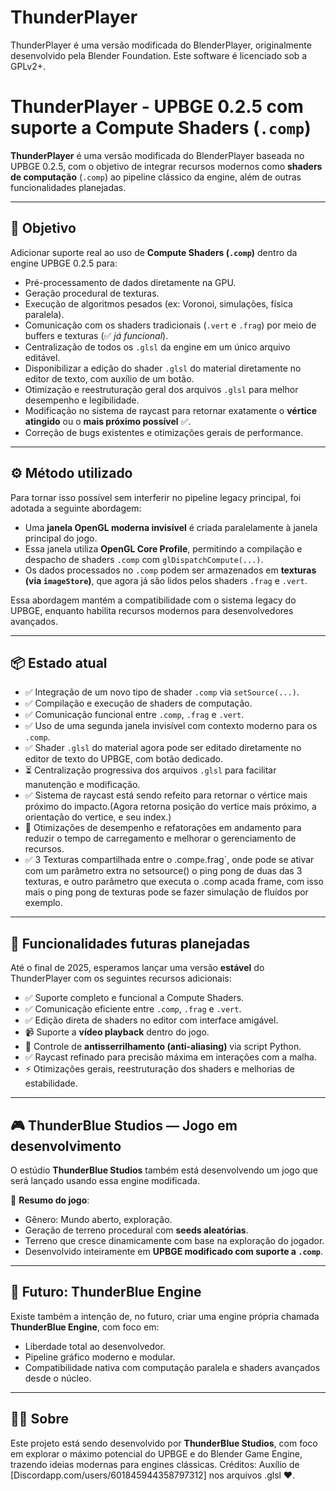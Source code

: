 # ThunderPlayer  
ThunderPlayer é uma versão modificada do BlenderPlayer, originalmente desenvolvido pela Blender Foundation. Este software é licenciado sob a GPLv2+.

# ThunderPlayer - UPBGE 0.2.5 com suporte a Compute Shaders (`.comp`)

**ThunderPlayer** é uma versão modificada do BlenderPlayer baseada no UPBGE 0.2.5, com o objetivo de integrar recursos modernos como **shaders de computação** (`.comp`) ao pipeline clássico da engine, além de outras funcionalidades planejadas.

---

## 🎯 Objetivo

Adicionar suporte real ao uso de **Compute Shaders (`.comp`)** dentro da engine UPBGE 0.2.5 para:

- Pré-processamento de dados diretamente na GPU.
- Geração procedural de texturas.
- Execução de algoritmos pesados (ex: Voronoi, simulações, física paralela).
- Comunicação com os shaders tradicionais (`.vert` e `.frag`) por meio de buffers e texturas (✅ *já funcional*).
- Centralização de todos os `.glsl` da engine em um único arquivo editável.
- Disponibilizar a edição do shader `.glsl` do material diretamente no editor de texto, com auxílio de um botão.
- Otimização e reestruturação geral dos arquivos `.glsl` para melhor desempenho e legibilidade.
- Modificação no sistema de raycast para retornar exatamente o **vértice atingido** ou o **mais próximo possível** ✅.
- Correção de bugs existentes e otimizações gerais de performance.

---

## ⚙️ Método utilizado

Para tornar isso possível sem interferir no pipeline legacy principal, foi adotada a seguinte abordagem:

- Uma **janela OpenGL moderna invisível** é criada paralelamente à janela principal do jogo.
- Essa janela utiliza **OpenGL Core Profile**, permitindo a compilação e despacho de shaders `.comp` com `glDispatchCompute(...)`.
- Os dados processados no `.comp` podem ser armazenados em **texturas (via `imageStore`)**, que agora já são lidos pelos shaders `.frag` e `.vert`.

Essa abordagem mantém a compatibilidade com o sistema legacy do UPBGE, enquanto habilita recursos modernos para desenvolvedores avançados.

---

## 📦 Estado atual

- ✅ Integração de um novo tipo de shader `.comp` via `setSource(...)`.
- ✅ Compilação e execução de shaders de computação.
- ✅ Comunicação funcional entre `.comp`, `.frag` e `.vert`.
- ✅ Uso de uma segunda janela invisível com contexto moderno para os `.comp`.
- ✅ Shader `.glsl` do material agora pode ser editado diretamente no editor de texto do UPBGE, com botão dedicado.
- ⏳ Centralização progressiva dos arquivos `.glsl` para facilitar manutenção e modificação.
- ✅ Sistema de raycast está sendo refeito para retornar o vértice mais próximo do impacto.(Agora retorna posição do vertice mais próximo, a orientação do vertice, e seu index.)
- 🔧 Otimizações de desempenho e refatorações em andamento para reduzir o tempo de carregamento e melhorar o gerenciamento de recursos.
- ✅ 3 Texturas compartilhada entre o .comp` e `.frag`, onde pode se ativar com um parâmetro extra no setsource() o ping pong de duas das 3 texturas, e outro parâmetro que executa o .comp acada frame, com isso mais o ping pong de texturas pode se fazer simulação de fluídos por exemplo.

---

## 🚧 Funcionalidades futuras planejadas

Até o final de 2025, esperamos lançar uma versão **estável** do ThunderPlayer com os seguintes recursos adicionais:

- ✅ Suporte completo e funcional a Compute Shaders.
- ✅ Comunicação eficiente entre `.comp`, `.frag` e `.vert`.
- ✅ Edição direta de shaders no editor com interface amigável.
- 📹 Suporte a **vídeo playback** dentro do jogo.
- 🧵 Controle de **antisserrilhamento (anti-aliasing)** via script Python.
- ✅ Raycast refinado para precisão máxima em interações com a malha.
- ⚡ Otimizações gerais, reestruturação dos shaders e melhorias de estabilidade.

---

## 🎮 ThunderBlue Studios — Jogo em desenvolvimento

O estúdio **ThunderBlue Studios** também está desenvolvendo um jogo que será lançado usando essa engine modificada.

📌 **Resumo do jogo**:
- Gênero: Mundo aberto, exploração.
- Geração de terreno procedural com **seeds aleatórias**.
- Terreno que cresce dinamicamente com base na exploração do jogador.
- Desenvolvido inteiramente em **UPBGE modificado com suporte a `.comp`**.

---

## 🌟 Futuro: ThunderBlue Engine

Existe também a intenção de, no futuro, criar uma engine própria chamada **ThunderBlue Engine**, com foco em:

- Liberdade total ao desenvolvedor.
- Pipeline gráfico moderno e modular.
- Compatibilidade nativa com computação paralela e shaders avançados desde o núcleo.

---

## 👨‍💻 Sobre

Este projeto está sendo desenvolvido por **ThunderBlue Studios**, com foco em explorar o máximo potencial do UPBGE e do Blender Game Engine, trazendo ideias modernas para engines clássicas.
Créditos:
Auxílio de [Discordapp.com/users/601845944358797312] nos arquivos .glsl ❤️.
